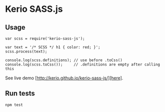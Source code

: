 # Kerio SASS.js

## Usage

```
var scss = require('kerio-sass-js');

var text = '/* SCSS */ h1 { color: red; }';
scss.process(text);

console.log(scss.definitions); // use before .toCss()
console.log(scss.toCss());     // .definitions are empty after calling this
```

See live demo [http://kerio.github.io/kerio-sass-js/][here].

## Run tests

```
npm test
```
